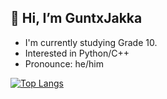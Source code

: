 ## 👋 Hi, I’m GuntxJakka
- I'm currently studying Grade 10.
- Interested in Python/C++
- Pronounce: he/him

[![Top Langs](https://github-readme-stats.vercel.app/api/top-langs/?username=gxjakkap?layout=compact)](https://github.com/anuraghazra/github-readme-stats)
